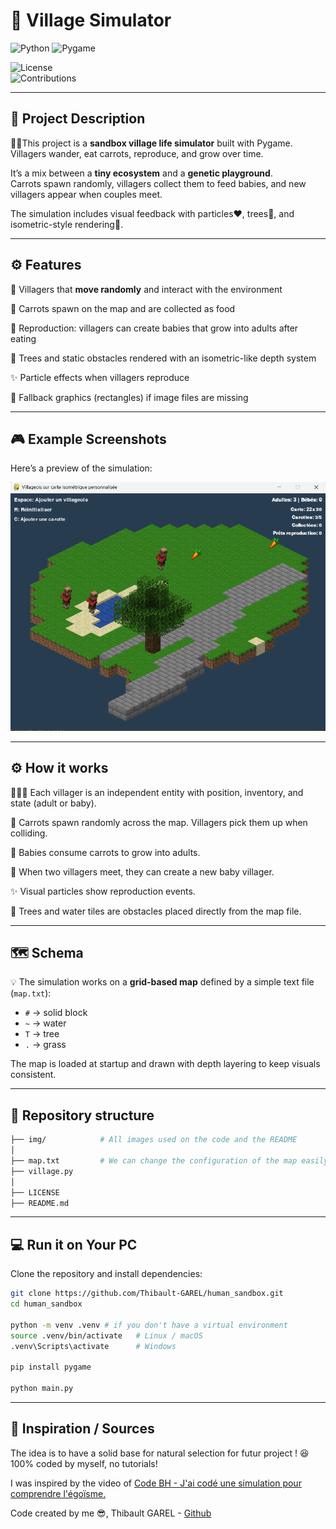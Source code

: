 # 🏡 Village Simulator

![Python](https://img.shields.io/badge/python-3.9%2B-blue.svg)
![Pygame](https://img.shields.io/badge/Pygame-2.6.1-red.svg)

![License](https://img.shields.io/badge/license-MIT-green.svg)  
![Contributions](https://img.shields.io/badge/contributions-welcome-orange.svg)  

---

## 📝 Project Description  
🧑‍🌾This project is a **sandbox village life simulator** built with Pygame.  
Villagers wander, eat carrots, reproduce, and grow over time.  

It’s a mix between a **tiny ecosystem** and a **genetic playground**.  
Carrots spawn randomly, villagers collect them to feed babies, and new villagers appear when couples meet.  

The simulation includes visual feedback with particles❤️, trees🌳, and isometric-style rendering🔷.  

---

## ⚙️ Features
  👣 Villagers that **move randomly** and interact with the environment  

  🥕 Carrots spawn on the map and are collected as food  

  🍼 Reproduction: villagers can create babies that grow into adults after eating  

  🌳 Trees and static obstacles rendered with an isometric-like depth system  

  ✨ Particle effects when villagers reproduce  

  🎨 Fallback graphics (rectangles) if image files are missing  

---

## 🎮 Example Screenshots  
Here’s a preview of the simulation:  

![Village Example](img/example.png)  

---

## ⚙️ How it works  
  🧑‍🤝‍🧑 Each villager is an independent entity with position, inventory, and state (adult or baby).  

  🥕 Carrots spawn randomly across the map. Villagers pick them up when colliding.  

  🍼 Babies consume carrots to grow into adults.  

  💞 When two villagers meet, they can create a new baby villager.  

  ✨ Visual particles show reproduction events.  

  🌳 Trees and water tiles are obstacles placed directly from the map file.  

---

## 🗺️ Schema  
💡 The simulation works on a **grid-based map** defined by a simple text file (`map.txt`):  

- `#` → solid block  
- `~` → water  
- `T` → tree  
- `.` → grass  

The map is loaded at startup and drawn with depth layering to keep visuals consistent.  

---

## 📂 Repository structure  
```bash
├── img/            # All images used on the code and the README
│
├── map.txt         # We can change the configuration of the map easily : Add Trees, change the forme or the block,...
├── village.py
│
├── LICENSE
├── README.md
```

---

## 💻 Run it on Your PC  
Clone the repository and install dependencies:  
```bash
git clone https://github.com/Thibault-GAREL/human_sandbox.git
cd human_sandbox

python -m venv .venv # if you don't have a virtual environment
source .venv/bin/activate   # Linux / macOS
.venv\Scripts\activate      # Windows

pip install pygame

python main.py
```

---

## 📖 Inspiration / Sources  
The idea is to have a solid base for natural selection for futur project !  😆 100% coded by myself, no tutorials!

I was inspired by the video of [Code BH - J'ai codé une simulation pour comprendre l'égoïsme.](https://www.youtube.com/watch?v=qVOjXQUzOJw)


Code created by me 😎, Thibault GAREL - [Github](https://github.com/Thibault-GAREL)
